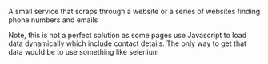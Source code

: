 A small service that scraps through a website or a series of websites finding phone numbers and emails

Note, this is not a perfect solution as some pages use Javascript to load data dynamically which include contact details.
The only way to get that data would be to use something like selenium

